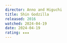```yaml
---
director: Anno and Higuchi
title: Shin Godzilla
released: 2016
watched: 2024-04-19
date: 2024-04-19
rating: ★★★
---
```

